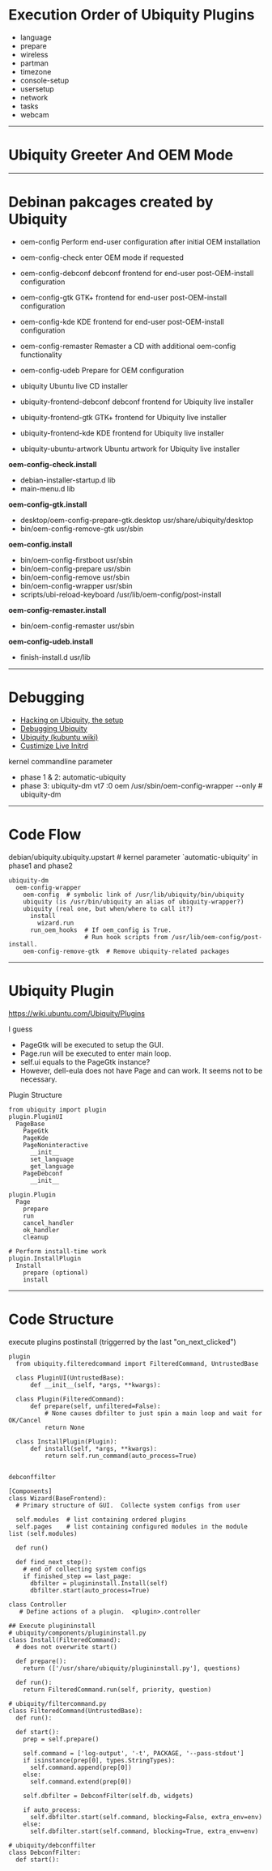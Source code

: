 <!--
Markdown live preview: http://tmpvar.com/markdown.html
-->

# Execution Order of Ubiquity Plugins
 * language
 * prepare
 * wireless
 * partman
 * timezone
 * console-setup
 * usersetup
 * network
 * tasks
 * webcam

--------------------------------------------------------------------------------
# Ubiquity Greeter And OEM Mode

--------------------------------------------------------------------------------
# Debinan pakcages created by Ubiquity

 * oem-config Perform end-user configuration after initial OEM installation
 * oem-config-check enter OEM mode if requested
 * oem-config-debconf debconf frontend for end-user post-OEM-install configuration
 * oem-config-gtk     GTK+    frontend for end-user post-OEM-install configuration
 * oem-config-kde     KDE     frontend for end-user post-OEM-install configuration
 * oem-config-remaster Remaster a CD with additional oem-config functionality
 * oem-config-udeb Prepare for OEM configuration

 * ubiquity Ubuntu live CD installer
 * ubiquity-frontend-debconf  debconf frontend for Ubiquity live installer
 * ubiquity-frontend-gtk      GTK+    frontend for Ubiquity live installer
 * ubiquity-frontend-kde      KDE     frontend for Ubiquity live installer
 * ubiquity-ubuntu-artwork Ubuntu artwork for Ubiquity live installer

**oem-config-check.install**

 * debian-installer-startup.d lib
 * main-menu.d lib

**oem-config-gtk.install**

 * desktop/oem-config-prepare-gtk.desktop usr/share/ubiquity/desktop
 * bin/oem-config-remove-gtk usr/sbin

**oem-config.install**

 * bin/oem-config-firstboot usr/sbin
 * bin/oem-config-prepare usr/sbin
 * bin/oem-config-remove usr/sbin
 * bin/oem-config-wrapper usr/sbin
 * scripts/ubi-reload-keyboard /usr/lib/oem-config/post-install

**oem-config-remaster.install**

 * bin/oem-config-remaster usr/sbin

**oem-config-udeb.install**

 * finish-install.d usr/lib

--------------------------------------------------------------------------------
# Debugging

* [Hacking on Ubiquity, the setup](http://agateau.com/2013/04/30/hacking-on-ubiquity-the-setup/)
* [Debugging Ubiquity](https://wiki.ubuntu.com/DebuggingUbiquity)
* [Ubiquity (kubuntu wiki)](https://wiki.kubuntu.org/Ubiquity)
* [Custimize Live Initrd](https://wiki.ubuntu.com/CustomizeLiveInitrd)

kernel commandline parameter

 * phase 1 & 2: automatic-ubiquity
 * phase 3: ubiquity-dm vt7 :0 oem /usr/sbin/oem-config-wrapper --only # ubiquity-dm <vt> <display> <username> <args of dm.run>

--------------------------------------------------------------------------------
# Code Flow

debian/ubiquity.ubiquity.upstart  # kernel parameter `automatic-ubiquity' in phase1 and phase2 

    ubiquity-dm
      oem-config-wrapper
        oem-config  # symbolic link of /usr/lib/ubiquity/bin/ubiquity
        ubiquity (is /usr/bin/ubiquity an alias of ubiquity-wrapper?)
        ubiquity (real one, but when/where to call it?)
          install
            wizard.run
          run_oem_hooks  # If oem_config is True.
                         # Run hook scripts from /usr/lib/oem-config/post-install.
        oem-config-remove-gtk  # Remove ubiquity-related packages


--------------------------------------------------------------------------------
# Ubiquity Plugin

https://wiki.ubuntu.com/Ubiquity/Plugins

I guess
 * PageGtk will be executed to setup the GUI.
 * Page.run will be executed to enter main loop.
  * self.ui equals to the PageGtk instance?
  * However, dell-eula does not have Page and can work.  It seems not to be necessary.

Plugin Structure

    from ubiquity import plugin
    plugin.PluginUI
      PageBase
        PageGtk
        PageKde
        PageNoninteractive
          __init__
          set_language
          get_language
        PageDebconf
          __init__
    
    plugin.Plugin
      Page
        prepare
        run
        cancel_handler
        ok_handler
        cleanup
    
    # Perform install-time work
    plugin.InstallPlugin
      Install
        prepare (optional)
        install

--------------------------------------------------------------------------------
# Code Structure

execute plugins
postinstall (triggerred by the last "on_next_clicked")

    plugin
      from ubiquity.filteredcommand import FilteredCommand, UntrustedBase
      
      class PluginUI(UntrustedBase):
          def __init__(self, *args, **kwargs):
      
      class Plugin(FilteredCommand):
          def prepare(self, unfiltered=False):
              # None causes dbfilter to just spin a main loop and wait for OK/Cancel
              return None
      
      class InstallPlugin(Plugin):
          def install(self, *args, **kwargs):
              return self.run_command(auto_process=True)
    
    
    debconffilter
    
    [Components]
    class Wizard(BaseFrontend):
      # Primary structure of GUI.  Collecte system configs from user
    
      self.modules  # list containing ordered plugins
      self.pages    # list containing configured modules in the module list (self.modules)
    
      def run()
    
      def find_next_step():
        # end of collecting system configs
        if finished_step == last_page:
          dbfilter = plugininstall.Install(self)
          dbfilter.start(auto_process=True)
    
    class Controller
       # Define actions of a plugin.  <plugin>.controller
    
    ## Execute plugininstall
    # ubiquity/components/plugininstall.py
    class Install(FilteredCommand):
      # does not overwrite start()
    
      def prepare():
        return (['/usr/share/ubiquity/plugininstall.py'], questions)
    
      def run():
        return FilteredCommand.run(self, priority, question)
    
    # ubiquity/filtercommand.py
    class FilteredCommand(UntrustedBase):
      def run():
    
      def start():
        prep = self.prepare()
    
        self.command = ['log-output', '-t', PACKAGE, '--pass-stdout']
        if isinstance(prep[0], types.StringTypes):
          self.command.append(prep[0])
        else:
          self.command.extend(prep[0])
    
        self.dbfilter = DebconfFilter(self.db, widgets)
    
        if auto_process:
          self.dbfilter.start(self.command, blocking=False, extra_env=env)
        else:
          self.dbfilter.start(self.command, blocking=True, extra_env=env)
    
    # ubiquity/debconffilter
    class DebconfFilter:
      def start():


